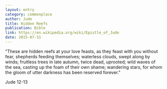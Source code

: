 ```yaml
---
layout: entry
category: commonplace
author: Jude
title: Hidden Reefs
publication: Bible
link: https://en.wikipedia.org/wiki/Epistle_of_Jude
date: 2015-07-31
---
```


"These are hidden reefs at your love feasts, as they feast with you without fear, shepherds feeding themselves; waterless clouds, swept along by winds; fruitless trees in late autumn, twice dead, uprooted; wild waves of the sea, casting up the foam of their own shame; wandering stars, for whom the gloom of utter darkness has been reserved forever."

Jude 12-13
